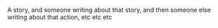 A story, and someone writing about that story, and then someone else writing about that action, etc etc etc